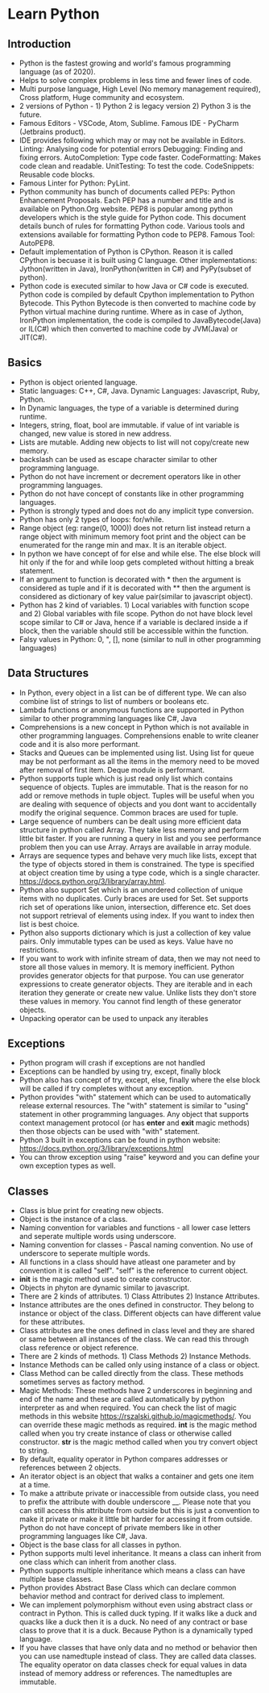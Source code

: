 # Learn Python

## Introduction
- Python is the fastest growing and world's famous programming language (as of 2020).
- Helps to solve complex problems in less time and fewer lines of code.
- Multi purpose language, High Level (No memory management required), Cross platform, Huge community and ecosystem.
- 2 versions of Python - 1) Python 2 is legacy version 2) Python 3 is the future.
- Famous Editors - VSCode, Atom, Sublime. Famous IDE - PyCharm (Jetbrains product).
- IDE provides following which may or may not be available in Editors. Linting: Analysing code for potential errors Debugging: Finding and fixing errors. AutoCompletion: Type code faster. CodeFormatting: Makes code clean and readable. UnitTesting: To test the code. CodeSnippets: Reusable code blocks.
- Famous Linter for Python: PyLint.
- Python community has bunch of documents called PEPs: Python Enhancement Proposals. Each PEP has a number and title and is available on Python.Org website. PEP8 is popular among python developers which is the style guide for Python code. This document details bunch of rules for formatting Python code. Various tools and extensions available for formatting Python code to PEP8. Famous Tool: AutoPEP8.
- Default implementation of Python is CPython. Reason it is called CPython is becuase it is built using C language. Other implementations: Jython(written in Java), IronPython(written in C#) and PyPy(subset of python).
- Python code is executed similar to how Java or C# code is executed. Python code is compiled by default Cpython implementation to Python Bytecode. This Python Bytecode is then converted to machine code by Python virtual machine during runtime. Where as in case of Jython, IronPython implementation, the code is compiled to JavaBytecode(Java) or IL(C#) which then converted to machine code by JVM(Java) or JIT(C#).

## Basics
- Python is object oriented language.
- Static languages: C++, C#, Java. Dynamic Languages: Javascript, Ruby, Python.
- In Dynamic languages, the type of a variable is determined during runtime.
- Integers, string, float, bool are immutable. if value of int variable is changed, new value is stored in new address.
- Lists are mutable. Adding new objects to list will not copy/create new memory.
- backslash can be used as escape character similar to other programming language.
- Python do not have increment or decrement operators like in other programming languages.
- Python do not have concept of constants like in other programming languages.
- Python is strongly typed and does not do any implicit type conversion.
- Python has only 2 types of loops: for/while.
- Range object (eg: range(0, 1000)) does not return list instead return a range object with minimum memory foot print and the object can be enumerated for the range min and max. It is an iterable object.
- In python we have concept of for else and while else. The else block will hit only if the for and while loop gets completed without hitting a break statement.
- If an argument to function is decorated with * then the argument is considered as tuple and if it is decorated with ** then the argument is considered as dictionary of key value pair(similar to javascript object).
- Python has 2 kind of variables. 1) Local variables with function scope and 2) Global variables with file scope. Python do not have block level scope similar to C# or Java, hence if a variable is declared inside a if block, then the variable should still be accessible within the function.
- Falsy values in Python: 0, ", [], none (similar to null in other programming languages)

## Data Structures
- In Python, every object in a list can be of different type. We can also combine list of strings to list of numbers or booleans etc.
- Lambda functions or anonymous functions are supported in Python similar to other programming languages like C#, Java
- Comprehensions is a new concept in Python which is not available in other programming languages. Comprehensions enable to write cleaner code and it is also more performant.
- Stacks and Queues can be implemented using list. Using list for queue may be not performant as all the items in the memory need to be moved after removal of first item. Deque module is performant.
- Python supports tuple which is just read only list which contains sequence of objects. Tuples are immutable. That is the reason for no add or remove methods in tuple object. Tuples will be useful when you are dealing with sequence of objects and you dont want to accidentally modify the original sequence. Common braces are used for tuple.
- Large sequence of numbers can be dealt using more efficient data structure in python called Array. They take less memory and perform little bit faster. If you are running a query in list and you see performance problem then you can use Array. Arrays are available in array module.
- Arrays are sequence types and behave very much like lists, except that the type of objects stored in them is constrained. The type is specified at object creation time by using a type code, which is a single character. https://docs.python.org/3/library/array.html.
- Python also support Set which is an unordered collection of unique items with no duplicates. Curly braces are used for Set. Set supports rich set of operations like union, intersection, difference etc. Set does not support retrieval of elements using index. If you want to index then list is best choice.
- Python also supports dictionary which is just a collection of key value pairs. Only immutable types can be used as keys. Value have no restrictions.
- If you want to work with infinite stream of data, then we may not need to store all those values in memory. It is memory inefficient. Python provides generator objects for that purpose. You can use generator expressions to create generator objects. They are iterable and in each iteration they generate or create new value. Unlike lists they don't store these values in memory. You cannot find length of these generator objects.
- Unpacking operator can be used to unpack any iterables

## Exceptions
- Python program will crash if exceptions are not handled
- Exceptions can be handled by using try, except, finally block
- Python also has concept of try, except, else, finally where the else block will be called if try completes without any exception.
- Python provides "with" statement which can be used to automatically release external resources. The "with" statement is similar to "using" statement in other programming languages. Any object that supports context management protocol (or has __enter__ and __exit__ magic methods) then those objects can be used with "with" statement.
- Python 3 built in exceptions can be found in python website: https://docs.python.org/3/library/exceptions.html
- You can throw exception using "raise" keyword and you can define your own exception types as well.

## Classes
- Class is blue print for creating new objects.
- Object is the instance of a class.
- Naming convention for variables and functions - all lower case letters and seperate multiple words using underscore.
- Naming convention for classes - Pascal naming convention. No use of underscore to seperate multiple words.
- All functions in a class should have atleast one parameter and by convention it is called "self". "self" is the reference to current object.
- __init__ is the magic method used to create constructor.
- Objects in phyton are dynamic similar to javascript.
- There are 2 kinds of attributes. 1) Class Attributes 2) Instance Attributes.
- Instance attributes are the ones defined in constructor. They belong to instance or object of the class. Different objects can have different value for these attributes.
- Class attributes are the ones defined in class level and they are shared or same between all instances of the class. We can read this through class reference or object reference.
- There are 2 kinds of methods. 1) Class Methods 2) Instance Methods.
- Instance Methods can be called only using instance of a class or object.
- Class Method can be called directly from the class. These methods sometimes serves as factory method.
- Magic Methods: These methods have 2 underscores in beginning and end of the name and these are called automatically by python interpreter as and when required. You can check the list of magic methods in this website https://rszalski.github.io/magicmethods/. You can override these magic methods as required. __int__ is the magic method called when you try create instance of class or otherwise called constructor. __str__ is the magic method called when you try convert object to string.
- By default, equality operator in Python compares addresses or references between 2 objects.
- An iterator object is an object that walks a container and gets one item at a time.
- To make a attribute private or inaccessible from outside class, you need to prefix the attribute with double underscore __. Please note that you can still access this attribute from outside but this is just a convention to make it private or make it little bit harder for accessing it from outside. Python do not have concept of private members like in other programming languages like C#, Java.
- Object is the base class for all classes in python.
- Python supports multi level inheritance. It means a class can inherit from one class which can inherit from another class.
- Python supports multiple inheritance which means a class can have multiple base classes.
- Python provides Abstract Base Class which can declare common behavior method and contract for derived class to implement. 
- We can implement polymorphism without even using abstract class or contract in Python. This is called duck typing. If it walks like a duck and quacks like a duck then it is a duck. No need of any contract or base class to prove that it is a duck. Because Python is a dynamically typed language.
- If you have classes that have only data and no method or behavior then you can use namedtuple instead of class. They are called data classes. The equality operator on data classes check for equal values in data instead of memory address or references. The namedtuples are immutable.